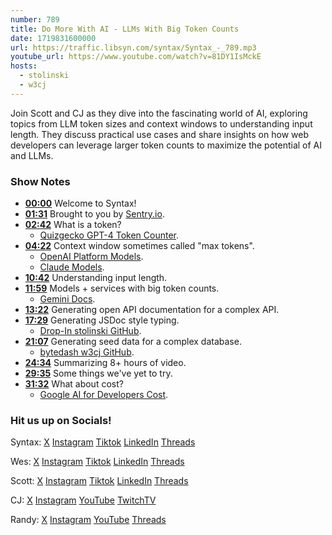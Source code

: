 ```yaml
---
number: 789
title: Do More With AI - LLMs With Big Token Counts
date: 1719831600000
url: https://traffic.libsyn.com/syntax/Syntax_-_789.mp3
youtube_url: https://www.youtube.com/watch?v=81DY1IsMckE
hosts:
  - stolinski
  - w3cj
---
```


Join Scott and CJ as they dive into the fascinating world of AI, exploring topics from LLM token sizes and context windows to understanding input length. They discuss practical use cases and share insights on how web developers can leverage larger token counts to maximize the potential of AI and LLMs.

### Show Notes

* **[00:00](#t=00:00)** Welcome to Syntax!
* **[01:31](#t=01:31)** Brought to you by [Sentry.io](https://sentry.io/syntax).
* **[02:42](#t=02:42)** What is a token?
    * [Quizgecko GPT-4 Token Counter](https://quizgecko.com/tools/token-counter).
* **[04:22](#t=04:22)** Context window sometimes called "max tokens".
    * [OpenAI Platform Models](https://platform.openai.com/docs/models).
    * [Claude Models](https://www.anthropic.com/api#pricing).
* **[10:42](#t=10:42)** Understanding input length.
* **[11:59](#t=11:59)** Models + services with big token counts.
    * [Gemini Docs](https://ai.google.dev/gemini-api/docs/workspace).
* **[13:22](#t=13:22)** Generating open API documentation for a complex API.
* **[17:29](#t=17:29)** Generating JSDoc style typing.
    * [Drop-In stolinski GitHub](https://github.com/stolinski/drop-in).
* **[21:07](#t=21:07)** Generating seed data for a complex database.
    * [bytedash w3cj GitHub](https://github.com/w3cj/bytedash/tree/main/src/db/seeds).
* **[24:34](#t=24:34)** Summarizing 8+ hours of video.
* **[29:35](#t=29:35)** Some things we've yet to try.
* **[31:32](#t=31:32)** What about cost?
    * [Google AI for Developers Cost](https://ai.google.dev/pricing).

### Hit us up on Socials!

Syntax: [X](https://twitter.com/syntaxfm) [Instagram](https://www.instagram.com/syntax_fm/) [Tiktok](https://www.tiktok.com/@syntaxfm) [LinkedIn](https://www.linkedin.com/company/96077407/admin/feed/posts/) [Threads](https://www.threads.net/@syntax_fm)

Wes: [X](https://twitter.com/wesbos) [Instagram](https://www.instagram.com/wesbos/) [Tiktok](https://www.tiktok.com/@wesbos) [LinkedIn](https://www.linkedin.com/in/wesbos/) [Threads](https://www.threads.net/@wesbos)

Scott: [X](https://twitter.com/stolinski) [Instagram](https://www.instagram.com/stolinski/) [Tiktok](https://www.tiktok.com/@stolinski) [LinkedIn](https://www.linkedin.com/in/stolinski/) [Threads](https://www.threads.net/@stolinski)

CJ: [X](https://twitter.com/CodingGarden) [Instagram](https://www.instagram.com/coding.garden/) [YouTube](https://www.youtube.com/@CodingGarden) [TwitchTV](https://www.twitch.tv/codinggarden)

Randy: [X](https://twitter.com/randyrektor) [Instagram](https://www.instagram.com/randyrektor/) [YouTube](https://www.youtube.com/@randyrektor) [Threads](https://www.threads.net/@randyrektor)
